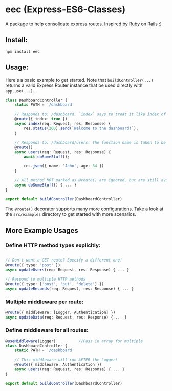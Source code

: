 # eec (Express-ES6-Classes)
A package to help consolidate express routes. Inspired by Ruby on Rails :)

## Install:
```npm install eec```

## Usage:

Here's a basic example to get started. Note that `buildController(...)` returns a valid Express Router instance that be used directly with `app.use(...)`.

```typescript
class DashboardController {
    static PATH = '/dashboard'

    // Responds to: /dashboard. `index` says to treat it like index of the PATH
    @route({ index: true })
    async index(req: Request, res: Response) {
        res.status(200).send(`Welcome to the dashboard!`);
    }

    // Responds to: /dashboard/users. The function name is taken to be the endpoint!
    @route()
    async users(req: Request, res: Response) {
        await doSomeStuff();

        res.json({ name: 'John', age: 34 })
    }

    // All method NOT marked as @route() are ignored, but are still avilable in each route.
    async doSomeStuff() { ... }
}

export default buildController(DashboardController)
```

The `@route()` decorator supports many more configurations. Take a look at the `src/examples` directory to get started with more scenarios.

## More Example Usages
### Define HTTP method types explicitly:
```typescript

// Don't want a GET route? Specify a different one!
@route({ type: 'post' })
async updateUsers(req: Request, res: Response) { ... }

// Respond to multiple HTTP methods
@route({ type: ['post', 'put', 'delete'] })
async updateRecords(req: Request, res: Response) { ... }
```

### Multiple middleware per route:
```typescript
@route({ middleware: [Logger, Authentication] })
async updateData(req: Request, res: Response) { ... }
```

### Define middleware for all routes:
```typescript
@useMiddleware(Logger)          //Pass in array for multiple
class DashboardController {
    static PATH = '/dashboard'

    // This middleware will run AFTER the Logger!
    @route({ middleware: Authentication })
    async users(req: Request, res: Response) { ... }
}

export default buildController(DashboardController)
```